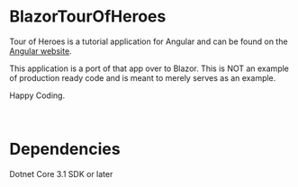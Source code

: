# BlazorTourOfHeroes

Tour of Heroes is a tutorial application for Angular and can be found on the [Angular website](https://angular.io/tutorial).

This application is a port of that app over to Blazor.  This is NOT an example of production ready code and is meant to merely serves as an example.

Happy Coding.

<br/>

# Dependencies

Dotnet Core 3.1 SDK or later


